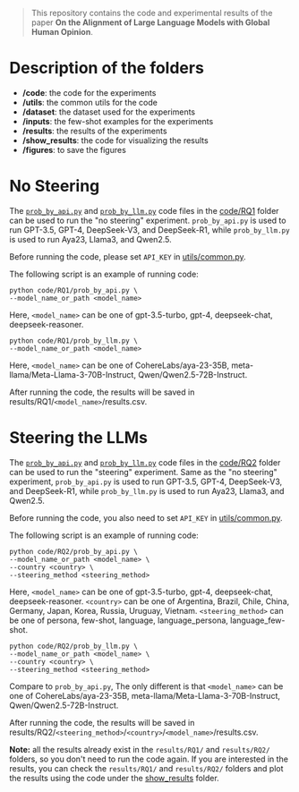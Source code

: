 > This repository contains the code and experimental results of the paper **On the Alignment of Large Language Models with Global Human Opinion**.

# Description of the folders
- **/code**: the code for the experiments
- **/utils**: the common utils for the code
- **/dataset**: the dataset used for the experiments
- **/inputs**: the few-shot examples for the experiments
- **/results**: the results of the experiments
- **/show_results**: the code for visualizing the results
- **/figures**: to save the figures

# No Steering
The [`prob_by_api.py`](code/RQ1/prob_by_api.py) and [`prob_by_llm.py`](code/RQ1/prob_by_llm.py) code files in the [code/RQ1](code/RQ1) folder can be used to run the "no steering" experiment. `prob_by_api.py` is used to run GPT-3.5, GPT-4, DeepSeek-V3, and DeepSeek-R1, while `prob_by_llm.py` is used to run Aya23, Llama3, and Qwen2.5.

Before running the code, please set `API_KEY` in [utils/common.py](utils/common.py).

The following script is an example of running code:
```
python code/RQ1/prob_by_api.py \
--model_name_or_path <model_name>
```
Here, `<model_name>` can be one of gpt-3.5-turbo, gpt-4, deepseek-chat, deepseek-reasoner.
```
python code/RQ1/prob_by_llm.py \
--model_name_or_path <model_name>
```
Here, `<model_name>` can be one of CohereLabs/aya-23-35B, meta-llama/Meta-Llama-3-70B-Instruct, Qwen/Qwen2.5-72B-Instruct.

After running the code, the results will be saved in results/RQ1/`<model_name>`/results.csv.

# Steering the LLMs
The [`prob_by_api.py`](code/RQ2/prob_by_api.py) and [`prob_by_llm.py`](code/RQ2/prob_by_llm.py) code files in the [code/RQ2](code/RQ2) folder can be used to run the "steering" experiment. Same as the "no steering" experiment, `prob_by_api.py` is used to run GPT-3.5, GPT-4, DeepSeek-V3, and DeepSeek-R1, while `prob_by_llm.py` is used to run Aya23, Llama3, and Qwen2.5.

Before running the code, you also need to set `API_KEY` in [utils/common.py](utils/common.py).

The following script is an example of running code:
```
python code/RQ2/prob_by_api.py \
--model_name_or_path <model_name> \ 
--country <country> \
--steering_method <steering_method>
```
Here, `<model_name>` can be one of gpt-3.5-turbo, gpt-4, deepseek-chat, deepseek-reasoner. `<country>` can be one of Argentina, Brazil, Chile, China, Germany, Japan,  Korea, Russia, Uruguay, Vietnam. `<steering_method>` can be one of persona, few-shot, language, language_persona, language_few-shot.

```
python code/RQ2/prob_by_llm.py \
--model_name_or_path <model_name> \ 
--country <country> \
--steering_method <steering_method>
```
Compare to `prob_by_api.py`, The only different is that `<model_name>` can be one of CohereLabs/aya-23-35B, meta-llama/Meta-Llama-3-70B-Instruct, Qwen/Qwen2.5-72B-Instruct.

After running the code, the results will be saved in results/RQ2/`<steering_method>`/`<country>`/`<model_name>`/results.csv.

**Note:** all the results already exist in the `results/RQ1/` and `results/RQ2/` folders, so you don't need to run the code again. If you are interested in the results, you can check the `results/RQ1/` and `results/RQ2/` folders and plot the results using the code under the [show_results](show_results) folder. 